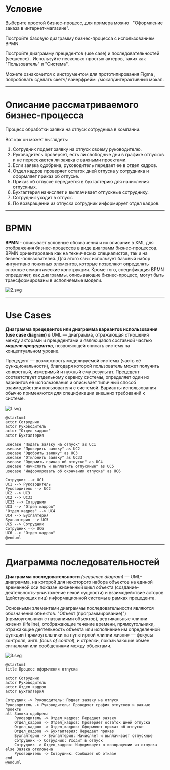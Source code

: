 # Условие

Выберите простой бизнес-процесс, для примера можно   "Оформление заказа в интернет-магазине".  
  
Постройте базовую диаграмму бизнес-процесса с использованием BPMN.  
  
Постройте диаграмму прецедентов (use case) и последовательностей (sequence) . Используйте несколько простых актеров, таких как "Пользователь" и "Система".  
  
Можете ознакомится с инструментом для прототипирования Figma , попробовать сделать скетч/ вайерфрейм  /мокап/интерактивный мокап.

---
# Описание рассматриваемого бизнес-процесса

Процесс обработки заявки на отпуск сотрудника в компании.

Вот как он может выглядеть:
1. Сотрудник подает заявку на отпуск своему руководителю.
2. Руководитель проверяет, есть ли свободные дни в графике отпусков и не пересекается ли заявка с важными проектами.
3. Если заявка одобрена, руководитель передает ее в отдел кадров.
4. Отдел кадров проверяет остаток дней отпуска у сотрудника и оформляет приказ об отпуске.
5. Приказ об отпуске передается в бухгалтерию для начисления отпускных.
6. Бухгалтерия начисляет и выплачивает отпускные сотруднику.
7. Сотрудник уходит в отпуск.
8. По возвращении из отпуска сотрудник информирует отдел кадров.

---
# BPMN

**BPMN** - описывает условные обозначения и их описание в XML для отображения бизнес-процессов в виде диаграмм бизнес-процессов. BPMN ориентирована как на технических специалистов, так и на бизнес-пользователей. Для этого язык использует базовый набор интуитивно понятных элементов, которые позволяют определять сложные семантические конструкции. Кроме того, спецификация BPMN определяет, как диаграммы, описывающие бизнес-процесс, могут быть трансформированы в исполняемые модели.

![2.svg](2.svg)

---
# Use Cases

**Диаграмма прецедентов или диаграмма вариантов использования (use case diagram)** в UML — диаграмма, отражающая отношения между акторами и прецедентами и являющаяся составной частью _**модели прецедентов**_, позволяющей описать систему на концептуальном уровне.

Прецедент — возможность моделируемой системы (часть её функциональности), благодаря которой пользователь может получить конкретный, измеримый и нужный ему результат. Прецедент соответствует отдельному сервису системы, определяет один из вариантов её использования и описывает типичный способ взаимодействия пользователя с системой. Варианты использования обычно применяются для спецификации внешних требований к системе.

![1.svg](1.svg)

```plantuml
@startuml
actor Сотрудник
actor Руководитель
actor "Отдел кадров"
actor Бухгалтерия

usecase "Подать заявку на отпуск" as UC1
usecase "Проверить заявку" as UC2
usecase "Одобрить заявку" as UC3
usecase "Отклонить заявку" as UC33
usecase "Оформить приказ об отпуске" as UC4
usecase "Начислить и выплатить отпускные" as UC5
usecase "Информировать об окончании отпуска" as UC6

Сотрудник --> UC1
UC1 --> Руководитель
Руководитель --> UC2
UC2 --> UC3
UC2 --> UC33
UC33 --> Сотрудник
UC3 --> "Отдел кадров"
"Отдел кадров" --> UC4
UC4 --> Бухгалтерия
Бухгалтерия --> UC5
UC5 --> Сотрудник
Сотрудник --> UC6
UC6 --> "Отдел кадров"
@enduml
```

---
# Диаграмма последовательностей

**Диаграмма последовательности** _(sequence diagram)_ — UML-диаграмма, на которой для некоторого набора объектов на единой временной оси показан жизненный цикл объекта (создание-деятельность-уничтожение некой сущности) и взаимодействие акторов (действующих лиц) информационной системы в рамках прецедента.

Основными элементами диаграммы последовательности являются обозначения объектов. "Объект (программирование)") (прямоугольники с названиями объектов), вертикальные «линии жизни» (lifeline), отображающие течение времени, прямоугольники, отражающие деятельность объекта или исполнение им определенной функции (прямоугольники на пунктирной «линии жизни» — фокусы контроля, англ. _focus of control_), и стрелки, показывающие обмен сигналами или сообщениями между объектами.

![3.svg](3.svg)

```plantuml
@startuml
title Процесс оформления отпуска

actor Сотрудник
actor Руководитель
actor Отдел_кадров
actor Бухгалтерия

Сотрудник -> Руководитель: Подает заявку на отпуск
Руководитель -> Руководитель: Проверяет график отпусков и важные проекты
alt Заявка одобрена
    Руководитель -> Отдел_кадров: Передает заявку
    Отдел_кадров -> Отдел_кадров: Проверяет остаток дней отпуска
    Отдел_кадров -> Отдел_кадров: Оформляет приказ об отпуске
    Отдел_кадров -> Бухгалтерия: Передает приказ
    Бухгалтерия -> Бухгалтерия: Начисляет и выплачивает отпускные
    Сотрудник -> Сотрудник: Уходит в отпуск
    Сотрудник -> Отдел_кадров: Информирует о возвращении из отпуска
else Заявка отклонена
    Руководитель -> Сотрудник: Сообщает об отказе
end
@enduml
```

